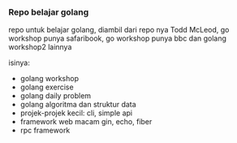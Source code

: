 ### Repo belajar golang

repo untuk belajar golang, diambil dari repo nya Todd McLeod, go workshop punya safaribook, go workshop punya bbc dan golang workshop2 lainnya

isinya:

- golang workshop
- golang exercise
- golang daily problem
- golang algoritma dan struktur data
- projek-projek kecil: cli, simple api
- framework web macam gin, echo, fiber
- rpc framework
